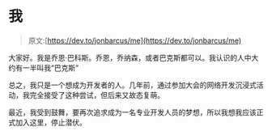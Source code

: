 # 我

> 原文:[https://dev.to/jonbarcus/me](https://dev.to/jonbarcus/me)

大家好。我是乔恩·巴科斯。乔恩，乔纳森，或者巴克斯都可以。我认识的人中大约有一半叫我“巴克斯”

总之，我只是一个想成为开发者的人。几年前，通过参加大会的网络开发沉浸式活动，我完全接受了这种尝试，但后来又故态复萌。

最近，我受到鼓舞，要再次追求成为一名专业开发人员的梦想，所以我想我应该正式加入这里，停止潜伏。